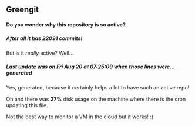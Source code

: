 ## Greengit

#### Do you wonder why this repository is so active?

##### After all it has 22091 commits!

But is it *really* active? Well...

##### Last update was on Fri Aug 20 at 07:25:09 when those lines were... generated

Yes, generated, because it certainly helps a lot to have such an active repo!

Oh and there was **27%** disk usage on the machine
where there is the cron updating this file.

Not the best way to monitor a VM in the cloud but it works! :)
